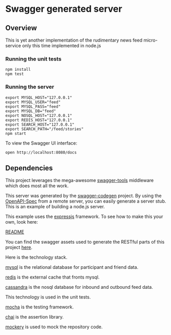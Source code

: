 # Swagger generated server

## Overview

This is yet another implementation of the rudimentary news feed micro-service only this time implemented in node.js

### Running the unit tests

```
npm install
npm test
```

### Running the server

```
export MYSQL_HOST="127.0.0.1"
export MYSQL_USER="feed"
export MYSQL_PASS="feed"
export MYSQL_DB="feed"
export NOSQL_HOST="127.0.0.1"
export REDIS_HOST="127.0.0.1"
export SEARCH_HOST="127.0.0.1"
export SEARCH_PATH="/feed/stories"
npm start
```

To view the Swagger UI interface:

```
open http://localhost:8080/docs
```

## Dependencies

This project leverages the mega-awesome [swagger-tools](https://github.com/apigee-127/swagger-tools) middleware which does most all the work.

This server was generated by the [swagger-codegen](https://github.com/swagger-api/swagger-codegen) project.  By using the [OpenAPI-Spec](https://github.com/OAI/OpenAPI-Specification) from a remote server, you can easily generate a server stub.  This is an example of building a node.js server.

This example uses the [expressjs](http://expressjs.com/) framework.  To see how to make this your own, look here:

[README](https://github.com/swagger-api/swagger-codegen/blob/master/README.md)

You can find the swagger assets used to generate the RESTful parts of this project [here](https://github.com/gengstrand/clojure-news-feed/tree/master/server/swagger).

Here is the technology stack.

[mysql](https://www.npmjs.com/package/mysql) is the relational database for participant and friend data.

[redis](https://github.com/NodeRedis/node_redis) is the external cache that fronts mysql.

[cassandra](https://github.com/datastax/nodejs-driver) is the nosql database for inbound and outbound feed data.

This technology is used in the unit tests.

[mocha](http://mochajs.org/) is the testing framework.

[chai](http://chaijs.com/) is the assertion library.

[mockery](https://github.com/mfncooper/mockery) is used to mock the repository code.

